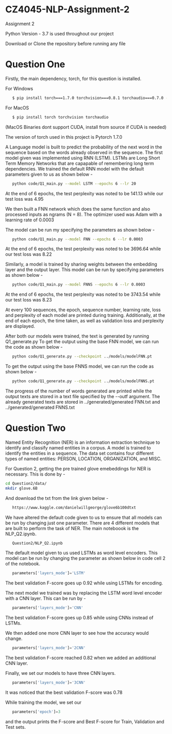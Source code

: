# CZ4045-NLP-Assignment-2
Assignment 2

Python Version - 3.7 is used throughout our project

Download or Clone the repository before running any file

# Question One
Firstly, the main dependency, torch, for this question is installed. 

For Windows
```bash
   $ pip install torch===1.7.0 torchvision===0.8.1 torchaudio===0.7.0 -f https://download.pytorch.org/whl/torch_stable.html
```

For MacOS
```bash
   $ pip install torch torchvision torchaudio
```
(MacOS Binaries dont support CUDA, install from source if CUDA is needed)

The version of torch used in this project is Pytorch 1.7.0

A Language model is built to predict the probability of the next word in the sequence based on the words
already observed in the sequence. The first model given was implemented using RNN (LSTM). LSTMs are Long Short Term Memory 
Networks that are capapable of remembering long term dependencies. We trained the default RNN model with the default
parameters given to us as shown below - 
```bash
   python code/Q1_main.py --model LSTM --epochs 6 --lr 20
```

At the end of 6 epochs, the test perplexity was noted to be 141.13 while our test loss was 4.95

We then built a FNN network which does the same function and also processed inputs as ngrams (N = 8). The optimizer used was Adam with 
a learning rate of 0.0003

The model can be run my specifying the parameters as shown below - 
```bash
   python code/Q1_main.py --model FNN --epochs 6 --lr 0.0003
```

At the end of 6 epochs, the test perplexity was noted to be 3696.64 while our test loss was 8.22 

Similarly, a model is trained by sharing weights between the embedding layer and the output layer. This model can be run by
specifying parameters as shown below - 
```bash
   python code/Q1_main.py --model FNNS --epochs 6 --lr 0.0003
```

At the end of 6 epochs, the test perplexity was noted to be 3743.54 while our test loss was 8.23

At every 100 sequences, the epoch, sequence number, learning rate, loss and perplexity of each model are printed during training. 
Additionally, at the end of each epoch, the time taken, as well as validation loss and perplexity are displayed.

After both our models were trained, the text is generated by running Q1_generate.py
To get the output using the base FNN model, we can run the code as shown below - 
```bash
   python code/Q1_generate.py --checkpoint ../models/modelFNN.pt 
```

To get the output using the base FNNS model, we can run the code as shown below - 
```bash
   python code/Q1_generate.py --checkpoint ../models/modelFNNS.pt 
```

The progress of the number of words generated are printed while the output texts are stored in a text file specified by the --outf argument. The already generated texts are stored in ../generated/generated FNN.txt and ../generated/generated FNNS.txt 


# Question Two
Named Entity Recognition (NER) is an information extraction technique to identify and classify named entities in a corpus.
A model is trained to identify the entities in a sequence.  The data set contains four different types of named entities: PERSON, 
LOCATION, ORGANIZATION, and MISC. 

For Question 2, getting the pre trained glove emebeddings for NER is necessary. This is done by - 
```bash
cd Question2/data/
mkdir glove.6B
```
And download the txt from the link given below - 
```bash
   https://www.kaggle.com/danielwillgeorge/glove6b100dtxt
```

We have altered the default code given to us to ensure that all models can be run by changing just one parameter. There are 4 different models that are built to perform the task of NER. The main noteboook is the NLP_Q2.ipynb.
```bash
   Question2/NLP_Q2.ipynb
```

The default model given to us used LSTMs as word level encoders. This model can be run by changing the parameter as shown below in code 
cell 2 of the notebook. 

```python
   parameters['layers_mode']='LSTM'
```
The best validation F-score goes up 0.92 while using LSTMs for encoding. 


The next model we trained was by replacing the LSTM word level encoder with a CNN layer. This can be run by - 
```python
   parameters['layers_mode']='CNN'
```
The best validation F-score goes up 0.85 while using CNNs instead of LSTMs.


We then added one more CNN layer to see how the accuracy would change. 
```python
   parameters['layers_mode']='2CNN'
```
The best validation F-score reached 0.82 when we added an additional CNN layer. 


Finally, we set our models to have three CNN layers.
```python
   parameters['layers_mode']='3CNN'
```
It was noticed that the best validation F-score was 0.78

While training the model, we set our 
```python
   parameters['epoch']=3
```
and the output prints the F-score and Best F-score for Train, Validation and Test sets.




